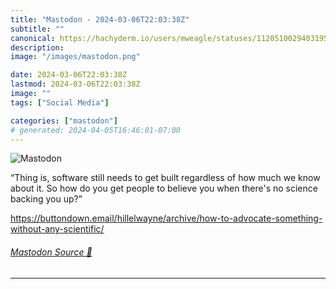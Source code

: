 ```yaml
---
title: "Mastodon - 2024-03-06T22:03:38Z"
subtitle: ""
canonical: https://hachyderm.io/users/mweagle/statuses/112051002940319583
description:
image: "/images/mastodon.png"

date: 2024-03-06T22:03:38Z
lastmod: 2024-03-06T22:03:38Z
image: ""
tags: ["Social Media"]

categories: ["mastodon"]
# generated: 2024-04-05T16:46:01-07:00
---
```

![Mastodon](/images/mastodon.png)

<p>“Thing is, software still needs to get built regardless of how much we know about it. So how do you get people to believe you when there&#39;s no science backing you up?”</p><p><a href="https://buttondown.email/hillelwayne/archive/how-to-advocate-something-without-any-scientific/" target="_blank" rel="nofollow noopener noreferrer" translate="no"><span class="invisible">https://</span><span class="ellipsis">buttondown.email/hillelwayne/a</span><span class="invisible">rchive/how-to-advocate-something-without-any-scientific/</span></a></p>


###### [Mastodon Source 🐘](https://hachyderm.io/@mweagle/112051002940319583)

___
